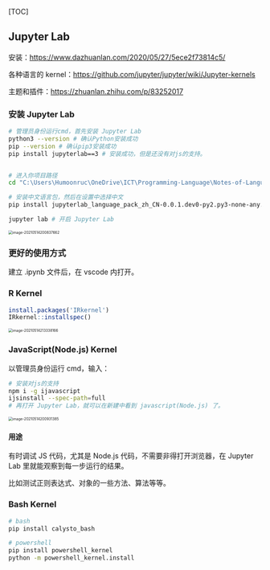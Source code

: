 

[TOC]

## Jupyter Lab



安装：https://www.dazhuanlan.com/2020/05/27/5ece2f73814c5/

各种语言的 kernel：https://github.com/jupyter/jupyter/wiki/Jupyter-kernels

主题和插件：https://zhuanlan.zhihu.com/p/83252017



### 安装 Jupyter Lab

````bash
# 管理员身份运行cmd，首先安装 Jupyter Lab
python3 --version # 确认Python安装成功
pip --version # 确认pip3安装成功
pip install jupyterlab==3 # 安装成功，但是还没有对js的支持。


# 进入你项目路径
cd "C:\Users\Humoonruc\OneDrive\ICT\Programming-Language\Notes-of-Languages\Notes-JavaScript\3-Node.js\305-Jupyter-JavaScript(Node)"

# 安装中文语言包，然后在设置中选择中文
pip install jupyterlab_language_pack_zh_CN-0.0.1.dev0-py2.py3-none-any.whl

jupyter lab # 开启 Jupyter Lab
````



<img src="http://humoon-image-hosting-service.oss-cn-beijing.aliyuncs.com/img/typora/JavaScript/image-20210514200837662.png" alt="image-20210514200837662" style="zoom:50%;" />

### 更好的使用方式

建立 .ipynb 文件后，在 vscode 内打开。



### R Kernel

```R
install.packages('IRkernel')
IRkernel::installspec()
```

<img src="http://humoon-image-hosting-service.oss-cn-beijing.aliyuncs.com/img/typora/JavaScript/image-20210514213338166.png" alt="image-20210514213338166" style="zoom:50%;" />



### JavaScript(Node.js)  Kernel

以管理员身份运行 cmd，输入：

```bash
# 安装对js的支持
npm i -g ijavascript
ijsinstall --spec-path=full
# 再打开 Jupyter Lab，就可以在新建中看到 javascript(Node.js) 了。
```

<img src="http://humoon-image-hosting-service.oss-cn-beijing.aliyuncs.com/img/typora/JavaScript/image-20210514200931385.png" alt="image-20210514200931385" style="zoom:50%;" />

#### 用途

有时调试 JS 代码，尤其是 Node.js 代码，不需要非得打开浏览器，在 Jupyter Lab 里就能观察到每一步运行的结果。

比如测试正则表达式、对象的一些方法、算法等等。



### Bash Kernel

```bash
# bash
pip install calysto_bash

# powershell
pip install powershell_kernel
python -m powershell_kernel.install
```

